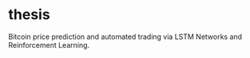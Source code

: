 # thesis
Bitcoin price prediction and automated trading via LSTM Networks and Reinforcement Learning.
